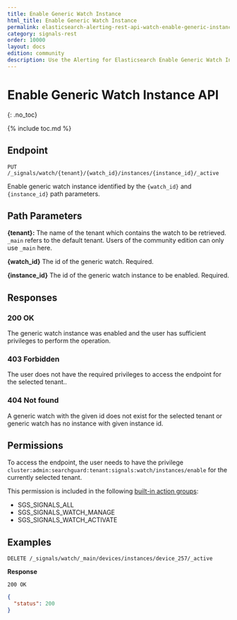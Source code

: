 ```yaml
---
title: Enable Generic Watch Instance
html_title: Enable Generic Watch Instance
permalink: elasticsearch-alerting-rest-api-watch-enable-generic-instance
category: signals-rest
order: 10000
layout: docs
edition: community
description: Use the Alerting for Elasticsearch Enable Generic Watch Instance API to resume execution of generic watch instance.
---
```


<!--- Copyright 2023 floragunn GmbH -->

# Enable Generic Watch Instance API
{: .no_toc}

{% include toc.md %}

## Endpoint

```
PUT /_signals/watch/{tenant}/{watch_id}/instances/{instance_id}/_active
```

Enable generic watch instance identified by the `{watch_id}` and `{instance_id}` path parameters.


## Path Parameters

**{tenant}:** The name of the tenant which contains the watch to be retrieved. `_main` refers to the default tenant. Users of the community edition can only use `_main` here.

**{watch_id}** The id of the generic watch. Required.

**{instance_id}** The id of the generic watch instance to be enabled. Required.

## Responses

### 200 OK

The generic watch instance was enabled and the user has sufficient privileges to perform the operation.


### 403 Forbidden

The user does not have the required privileges to access the endpoint for the selected tenant..

### 404 Not found

A generic watch with the given id does not exist for the selected tenant or generic watch has no instance with given instance id.

## Permissions

To access the endpoint, the user needs to have the privilege `cluster:admin:searchguard:tenant:signals:watch/instances/enable` for the currently selected tenant.

This permission is included in the following [built-in action groups](security_permissions.md):

* SGS\_SIGNALS\_ALL
* SGS\_SIGNALS\_WATCH\_MANAGE
* SGS\_SIGNALS\_WATCH\_ACTIVATE

## Examples

```
DELETE /_signals/watch/_main/devices/instances/device_257/_active
```

**Response**

```
200 OK
``` 

```json
{
  "status": 200
}
```
